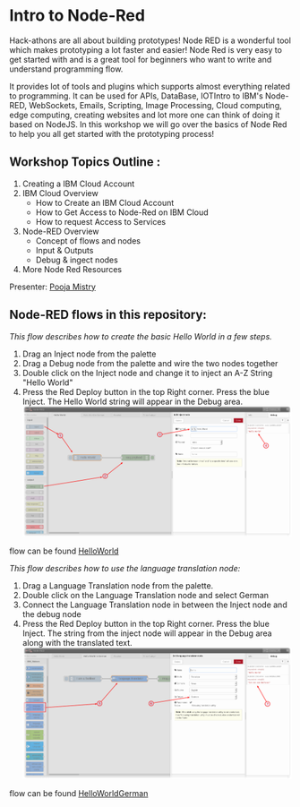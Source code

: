 # Intro to Node-Red
Hack-athons are all about building prototypes! Node RED is a wonderful tool which makes prototyping a lot faster and easier!  Node Red is very easy to get started with and is a great tool for beginners who want to write and understand programming flow. 

It provides lot of tools and plugins which supports almost everything related to programming. It can be used for APIs, DataBase, IOTIntro to IBM's Node-RED, WebSockets, Emails, Scripting, Image Processing, Cloud computing, edge computing, creating websites and lot more one can think of doing it based on NodeJS. In this workshop we will go over the basics of Node Red to help you all get started with the prototyping process! 

## Workshop Topics Outline :
1. Creating a IBM Cloud Account 
2. IBM Cloud Overview 
	- How to Create an IBM Cloud Account 
	- How to Get Access to Node-Red on IBM Cloud 
	- How to request Access to Services 
3. Node-RED Overview  
 	- Concept of flows and nodes 
 	- Input & Outputs 
 	- Debug & ingect nodes 
4. More Node Red Resources 


Presenter: [Pooja Mistry](https://github.com/pmmistry)


## Node-RED flows in this repository: 
*This flow describes how to create the basic Hello World in a few steps.*
1. Drag an Inject node from the palette
2. Drag a Debug node from the palette and wire the two nodes together
3. Double click on the Inject node and change it to inject an A-Z String "Hello World"
4. Press the Red Deploy button in the top Right corner. Press the blue Inject. The Hello World string will appear in the Debug area.
![Hello World](/Screenshots/HelloWorld-Inject-annotated.png?raw=true "Hello World")

flow can be found [HelloWorld](https://github.com/pmmistry/Intro-to-Node-RED/blob/master/Flows/helloWorld.flow)


*This flow describes how to use the language translation node:*
1. Drag a Language Translation node from the palette.
2. Double click on the Language Translation node and select German
3. Connect the Language Translation node in between the Inject node and the debug node 
4. Press the Red Deploy button in the top Right corner. Press the blue Inject. The string from the inject node will appear in the Debug area along with the translated text.
![Language Translation](/Screenshots/IchbineinBerliner-Translate-annotated.png?raw=true "Ich bin ein Berliner")

flow can be found [HelloWorldGerman](https://github.com/pmmistry/Intro-to-Node-RED/blob/master/Flows/helloWorldGerman.flow)



